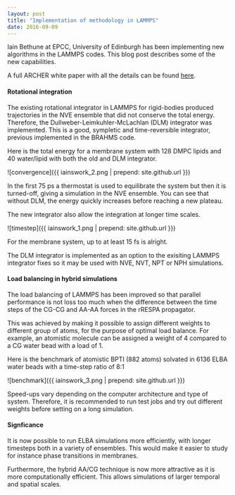 ```yaml
---
layout: post
title: "Implementation of methodology in LAMMPS"
date: 2016-09-09
---
```


Iain Bethune at EPCC, University of Edinburgh has been implementing new algorithms in the LAMMPS codes.
This blog post describes some of the new capabilities.

A full ARCHER white paper with all the details can be found [here](http://www.archer.ac.uk/documentation/white-papers/lammps-elba/lammps-ecse.pdf).

#### Rotational integration

The existing rotational integrator in LAMMPS for rigid-bodies produced trajectories in the NVE ensemble that did not conserve the total energy. Therefore, the Dullweber-Leimkuhler-McLachlan (DLM) integrator was implemented. This is a good, sympletic and time-reversible integrator, previous implemented in the BRAHMS code.

Here is the total energy for a membrane system with 128 DMPC lipids and 40 water/lipid with both the old and DLM integrator.

![convergence]({{ iainswork_2.png | prepend: site.github.url }})

In the first 75 ps a thermostat is used to equilibrate the system but then it is turned-off, giving a simulation in the NVE ensemble. You can see that without DLM, the energy quickly increases before reaching a new plateau.

The new integrator also allow the integration at longer time scales.

![timestep]({{ iainswork_1.png | prepend: site.github.url }})

For the membrane system, up to at least 15 fs is alright.

The DLM integrator is implemented as an option to the exisiting LAMMPS integrator fixes so it may be used with NVE, NVT, NPT or NPH simulations.

#### Load balancing in hybrid simulations

The load balancing of LAMMPS has been improved so that parallel performance is not loss too much when the difference between the time steps of the CG-CG and AA-AA forces in the rRESPA propagator.

This was achieved by making it possible to assign different weights to different group of atoms, for the purpose of optimal load balance. For example, an atomistic molecule can be assigned a weight of 4 compared to a CG water bead with a load of 1.

Here is the benchmark of atomistic BPTI (882 atoms) solvated in 6136 ELBA water beads with a time-step ratio of 8:1

![benchmark]({{ iainswork_3.png | prepend: site.github.url }})

Speed-ups vary depending on the computer architecture and type of system. Therefore, it is recommended to run test jobs and try out different weights before setting on a long simulation.


#### Signficance

It is now possible to run ELBA simulations more efficiently, with longer timesteps both in a variety of ensembles. This would make it easier to study for instance phase transitions in membranes.

Furthermore, the hybrid AA/CG technique is now more attractive as it is more computationally efficient. This allows simulations of larger temporal and spatial scales.
